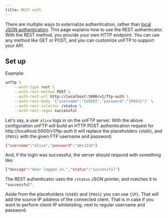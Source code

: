 ```yaml
---
title: REST auth
---
```


There are multiple ways to externalize authentication, rather than [local JSON authentication](/server/jsonconfig).
This page explains how to use the REST authenticator.
With the REST method, you provide your own HTTP endpoint.
You can use any method like GET or POST, and you can customize unFTP to support your API.

## Set up

Example:

```sh
unftp \
    --auth-type rest \
    --auth-rest-method POST \
    --auth-rest-url http://localhost:5000/v1/ftp-auth \
    --auth-rest-body '{"username":"{USER}","password":"{PASS}"}' \
    --auth-rest-selector /status \
    --auth-rest-regex successful
```

Let's say, a user `alice` logs in on the unFTP server.
With the above configuration unFTP will build an HTTP POST authentication request for http://localhost:5000/v1/ftp-auth
It will replace the placeholders `{USER}`, and `{PASS}` with the given FTP username and password:

```json
{"username":"alice","password":"abc1234"}
```

And, if the login was successful, the server should respond with something like:

```json
{"message":"User logged in.","status":"successful"}
```

The REST authenticator uses the `/status` JSON pointer, and matches it to `"successful"`.

Aside from the placeholders `{USER}` and `{PASS}` you can use `{IP}`.
That will add the source IP address of the connected client.
That is in case if you want to perform client-IP whitelisting, next to regular username and password.


